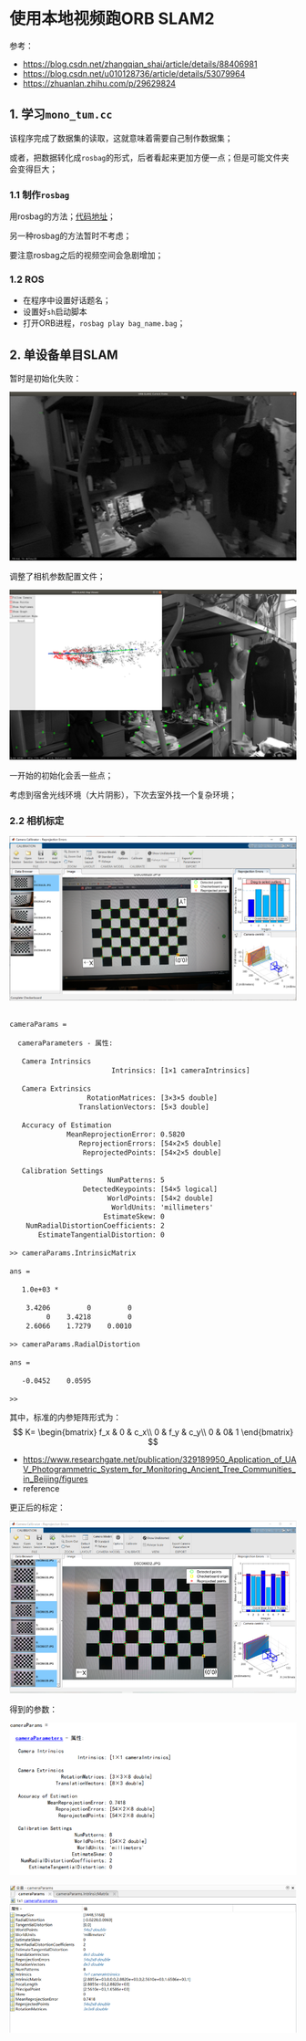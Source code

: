 # 使用本地视频跑ORB SLAM2

参考：

* https://blog.csdn.net/zhangqian_shai/article/details/88406981
* https://blog.csdn.net/u010128736/article/details/53079964
* https://zhuanlan.zhihu.com/p/29629824

## 1.  学习`mono_tum.cc`

该程序完成了数据集的读取，这就意味着需要自己制作数据集；

或者，把数据转化成`rosbag`的形式，后者看起来更加方便一点；但是可能文件夹会变得巨大；

### 1.1 制作`rosbag`

用rosbag的方法；[代码地址](src/video2rosbag.cc)；

另一种rosbag的方法暂时不考虑；

要注意rosbag之后的视频空间会急剧增加；

### 1.2 ROS

* 在程序中设置好话题名；
* 设置好`sh`启动脚本
* 打开ORB进程，`rosbag play bag_name.bag`；

## 2. 单设备单目SLAM

暂时是初始化失败：

![mono1](image/mono1.png)

调整了相机参数配置文件；

![mono2](image/mono2.png)

一开始的初始化会丢一些点；

考虑到宿舍光线环境（大片阴影），下次去室外找一个复杂环境；

### 2.2 相机标定

![camera1](image/camera1.png)

```

cameraParams = 

  cameraParameters - 属性:

   Camera Intrinsics
                         Intrinsics: [1×1 cameraIntrinsics]

   Camera Extrinsics
                   RotationMatrices: [3×3×5 double]
                 TranslationVectors: [5×3 double]

   Accuracy of Estimation
              MeanReprojectionError: 0.5820
                 ReprojectionErrors: [54×2×5 double]
                  ReprojectedPoints: [54×2×5 double]

   Calibration Settings
                        NumPatterns: 5
                  DetectedKeypoints: [54×5 logical]
                        WorldPoints: [54×2 double]
                         WorldUnits: 'millimeters'
                       EstimateSkew: 0
    NumRadialDistortionCoefficients: 2
       EstimateTangentialDistortion: 0

>> cameraParams.IntrinsicMatrix

ans =

   1.0e+03 *

    3.4206         0         0
         0    3.4218         0
    2.6066    1.7279    0.0010

>> cameraParams.RadialDistortion

ans =

   -0.0452    0.0595

>> 
```

其中，标准的内参矩阵形式为：
$$
K=
\begin{bmatrix}
f_x & 0 & c_x\\
0 & f_y & c_y\\
0 & 0& 1
\end{bmatrix}
$$

* https://www.researchgate.net/publication/329189950_Application_of_UAV_Photogrammetric_System_for_Monitoring_Ancient_Tree_Communities_in_Beijing/figures
* reference

更正后的标定：

![matlab](image/matlab.png)

得到的参数：

![camera3](image/camera3.png)

![camera2](image/camera2.png)
